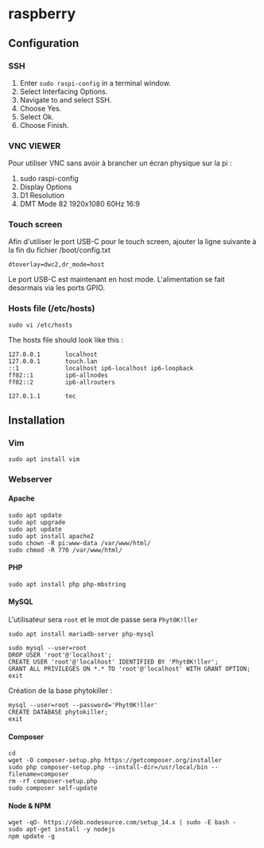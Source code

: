 # raspberry

## Configuration

### SSH

1. Enter `sudo raspi-config` in a terminal window.
2. Select Interfacing Options.
3. Navigate to and select SSH.
4. Choose Yes.
5. Select Ok.
6. Choose Finish.

### VNC VIEWER

Pour utiliser VNC sans avoir à brancher un écran physique sur la pi :
1. sudo raspi-config
2. Display Options
3. D1 Resolution
5. DMT Mode 82 1920x1080 60Hz 16:9

### Touch screen

Afin d'utiliser le port USB-C pour le touch screen, ajouter la ligne suivante à la fin du fichier /boot/config.txt

    dtoverlay=dwc2,dr_mode=host
    
Le port USB-C est maintenant en host mode. L'alimentation se fait desormais via les ports GPIO.

### Hosts file (/etc/hosts)

    sudo vi /etc/hosts
    
The hosts file should look like this :

    127.0.0.1       localhost
    127.0.0.1       touch.lan
    ::1             localhost ip6-localhost ip6-loopback
    ff02::1         ip6-allnodes
    ff02::2         ip6-allrouters

    127.0.1.1       tec

## Installation

### Vim

    sudo apt install vim

### Webserver

#### Apache

    sudo apt update
    sudo apt upgrade
    sudo apt update
    sudo apt install apache2
    sudo chown -R pi:www-data /var/www/html/
    sudo chmod -R 770 /var/www/html/
        
#### PHP

    sudo apt install php php-mbstring

#### MySQL

L'utilisateur sera `root` et le mot de passe sera `Phyt0K!ller`

    sudo apt install mariadb-server php-mysql

    sudo mysql --user=root
    DROP USER 'root'@'localhost';
    CREATE USER 'root'@'localhost' IDENTIFIED BY 'Phyt0K!ller';
    GRANT ALL PRIVILEGES ON *.* TO 'root'@'localhost' WITH GRANT OPTION;
    exit
    
Création de la base phytokiller :

    mysql --user=root --password='Phyt0K!ller'
    CREATE DATABASE phytokiller;
    exit

#### Composer

    cd
    wget -O composer-setup.php https://getcomposer.org/installer
    sudo php composer-setup.php --install-dir=/usr/local/bin --filename=composer
    rm -rf composer-setup.php
    sudo composer self-update
    
#### Node & NPM

    wget -qO- https://deb.nodesource.com/setup_14.x | sudo -E bash -
    sudo apt-get install -y nodejs
    npm update -g
